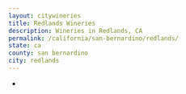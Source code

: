 ```yaml
---
layout: citywineries
title: Redlands Wineries
description: Wineries in Redlands, CA
permalink: /california/san-bernardino/redlands/
state: ca
county: san bernardino
city: redlands
---
```

-
